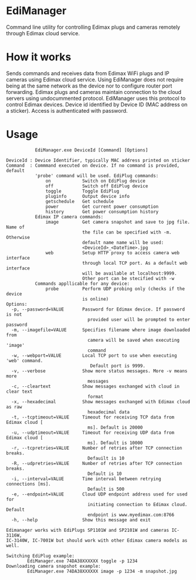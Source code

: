 # EdiManager
Command line utility for controlling Edimax plugs and cameras remotely through Edimax cloud service.

# How it works
Sends commands and receives data from Edimax WiFi plugs and IP cameras using Edimax cloud service. Using EdiManager does not require being at the same network as the device nor to configure router port forwarding. Edimax plugs and cameras maintain connection to the cloud servers using undocummented protocol. EdiManager uses this protocol to control Edimax devices. Device id identified by Device ID (MAC address on a sticker). Access is authenticated with password.

# Usage
```
           EdiManager.exe DeviceId [Command] [Options]

DeviceId : Device Identifier, typically MAC address printed on sticker
Command  : Commmand executed on device. If no command is provided, default
           'probe' command will be used. EdiPlug commands:
               on            Switch on EdiPlug device
               off           Switch off EdiPlug device
               toggle        Toggle EdiPlug
               pluginfo      Output device info
               getschedule   Get schedule
               power         Get current power consumption
               history       Get power consumption history
           Edimax IP camera commands:
               image         Get camera snapshot and save to jpg file. Name of
                             the file can be specified with -m. Otherwise
                             default name name will be used:
                             <DeviceId>_<DateTime>.jpg
               web           Setup HTTP proxy to access camera web interface
                             through local TCP port. As a default web interface
                             will be available at localhost:9999.
                             Other port can be stecified with -w
           Commands appllicable for any device:
               probe         Perform UDP probing only (checks if the device
                             is online)
Options:
  -p, --password=VALUE       Password for Edimax device. If password is not
                               provided user will be prompted to enter password
  -m, --imagefile=VALUE      Specifies filename where image downloaded from
                               camera will be saved when executing 'image'
                               command
  -w, --webport=VALUE        Local TCP port to use when executing 'web' command.
                                Default port is 9999.
  -v, --verbose              Show more status messages. More -v means more
                               messages
  -c, --cleartext            Show messages exchanged with cloud in clear text
                               format
  -x, --hexadecimal          Show messages exchanged with Edimax cloud as raw
                               hexadecimal data
  -t, --tcptimeout=VALUE     Timeout for receiving TCP data from Edimax cloud [
                               ms]. Default is 20000
  -u, --udptimeout=VALUE     Timeout for receiving UDP data from Edimax cloud [
                               ms]. Default is 10000
  -r, --tcpretries=VALUE     Number of retries after TCP connection breaks.
                               Defauilt is 10
  -R, --udpretries=VALUE     Number of retries after TCP connection breaks.
                               Default is 10
  -i, --interval=VALUE       Time interval between retrying connections [ms].
                               Default is 500
  -e, --endpoint=VALUE       Cloud UDP endpoint address used for used for
                               initiating connection to Edimax cloud. Default
                               endpoint is www.myedimax.com:8766
  -h, --help                 Show this message and exit

Edimanager works with EdiPlugs SP1101W and SP2101W and cameras IC-3116W,
IC-3140W, IC-7001W but should work with other Edimax camera models as well.

Switching EdiPlug example:
        EdiManager.exe 74DA38XXXXXX toggle -p 1234
Downloading camera snapshot example:
        EdiManager.exe 74DA38XXXXXX image -p 1234 -m snapshot.jpg
```